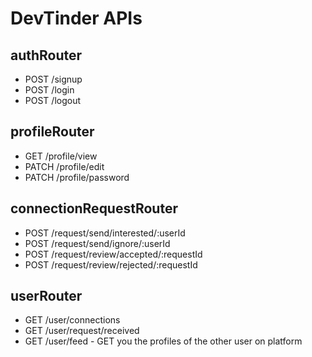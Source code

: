 # DevTinder APIs

## authRouter

- POST /signup
- POST /login
- POST /logout

## profileRouter

- GET /profile/view
- PATCH /profile/edit
- PATCH /profile/password

## connectionRequestRouter

- POST /request/send/interested/:userId
- POST /request/send/ignore/:userId
- POST /request/review/accepted/:requestId
- POST /request/review/rejected/:requestId

## userRouter

- GET /user/connections
- GET /user/request/received
- GET /user/feed - GET you the profiles of the other user on platform
